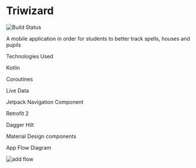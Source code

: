 # Triwizard

![Build Status](https://app.bitrise.io/app/c8fad4df7c194646/status.svg?token=yTAus6PBEy5GJZ86KYGoEg)


A mobile application in order for students to better track spells, houses and pupils

Technologies Used

Kotlin

Coroutines

Live Data

Jetpack Navigation Component

Retrofit 2

Dagger Hilt

Material Design components

App Flow Diagram

![add flow](https://firebasestorage.googleapis.com/v0/b/harry-potter-963ff.appspot.com/o/App_flow_diagram.png?alt=media&token=991f6397-2516-43cc-995d-4cd6790c5c4d)

